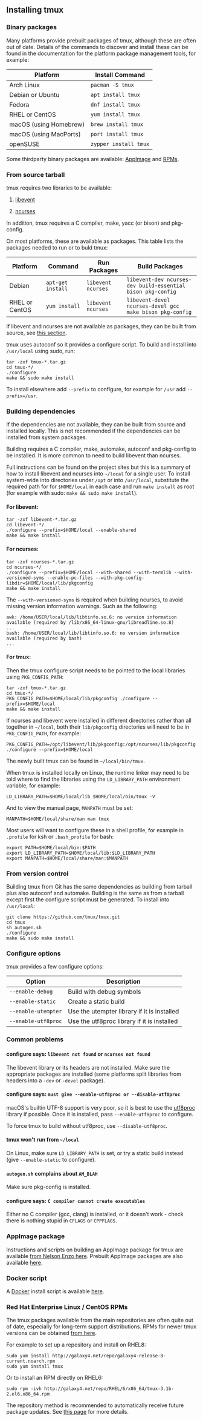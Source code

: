## Installing tmux

### Binary packages

Many platforms provide prebuilt packages of tmux, although these are often out
of date. Details of the commands to discover and install these can be found in
the documentation for the platform package management tools, for example:

Platform|Install Command
---|---
Arch Linux|`pacman -S tmux`
Debian or Ubuntu|`apt install tmux`
Fedora|`dnf install tmux`
RHEL or CentOS|`yum install tmux`
macOS (using Homebrew)|`brew install tmux`
macOS (using MacPorts)|`port install tmux`
openSUSE|`zypper install tmux`

Some thirdparty binary packages are available: [AppImage](Installing#appimage-package) and
[RPMs](Installing#red-hat-enterprise-linux--centos-rpms).

### From source tarball

tmux requires two libraries to be available:

1. [libevent](https://libevent.org/)

2. [ncurses](https://invisible-island.net/ncurses/ncurses.html)

In addition, tmux requires a C compiler, make, yacc (or bison) and pkg-config.

On most platforms, these are available as packages. This table lists the
packages needed to run or to buld tmux:

Platform|Command|Run Packages|Build Packages
---|---|---|---
Debian|`apt-get install`|`libevent ncurses`|`libevent-dev ncurses-dev build-essential bison pkg-config`
RHEL or CentOS|`yum install`|`libevent ncurses`|`libevent-devel ncurses-devel gcc make bison pkg-config`

If libevent and ncurses are not available as packages, they can be built from
source, see [this section](#building-dependencies).

tmux uses autoconf so it provides a configure script. To build and install
into `/usr/local` using sudo, run:

~~~~
tar -zxf tmux-*.tar.gz
cd tmux-*/
./configure
make && sudo make install
~~~~

To install elsewhere add `--prefix` to configure, for example for `/usr` add
`--prefix=/usr`.

### Building dependencies

If the dependencies are not available, they can be built from source and
installed locally. This is not recommended if the dependencies can be installed
from system packages.

Building requires a C compiler, make, automake, autoconf and pkg-config to be
installed. It is more common to need to build libevent than ncurses.

Full instructions can be found on the project sites but this is a summary of
how to install libevent and ncurses into `~/local` for a single user. To
install system-wide into directories under `/opt` or into `/usr/local`,
substitute the required path for for `$HOME/local` in each case and run `make
install` as root (for example with sudo: `make && sudo make install`).

#### For libevent:

~~~~
tar -zxf libevent-*.tar.gz
cd libevent-*/
./configure --prefix=$HOME/local --enable-shared
make && make install
~~~~

#### For ncurses:

~~~~
tar -zxf ncurses-*.tar.gz
cd ncurses-*/
./configure --prefix=$HOME/local --with-shared --with-termlib --with-versioned-syms --enable-pc-files --with-pkg-config-libdir=$HOME/local/lib/pkgconfig
make && make install
~~~~

The `--with-versioned-syms` is required when building ncurses, to avoid missing version information warnings.
Such as the following:
~~~~
awk: /home/USER/local/lib/libtinfo.so.6: no version information available (required by /lib/x86_64-linux-gnu/libreadline.so.8)
...
bash: /home/USER/local/lib/libtinfo.so.6: no version information available (required by bash)
...
~~~~

#### For tmux:
Then the tmux configure script needs to be pointed to the local libraries
using `PKG_CONFIG_PATH`:

~~~~
tar -zxf tmux-*.tar.gz
cd tmux-*/
PKG_CONFIG_PATH=$HOME/local/lib/pkgconfig ./configure --prefix=$HOME/local
make && make install
~~~~

If ncurses and libevent were installed in different directories rather than all
together in `~/local`, both their `lib/pkgconfig` directories will need to be
in `PKG_CONFIG_PATH`, for example:

~~~~
PKG_CONFIG_PATH=/opt/libevent/lib/pkgconfig:/opt/ncurses/lib/pkgconfig ./configure --prefix=$HOME/local
~~~~

The newly built tmux can be found in `~/local/bin/tmux`.

When tmux is installed locally on Linux, the runtime linker may need to be told
where to find the libraries using the `LD_LIBRARY_PATH` environment variable,
for example:

~~~~
LD_LIBRARY_PATH=$HOME/local/lib $HOME/local/bin/tmux -V
~~~~

And to view the manual page, `MANPATH` must be set:

~~~~
MANPATH=$HOME/local/share/man man tmux
~~~~

Most users will want to configure these in a shell profile, for example in
`.profile` for ksh or `.bash_profile` for bash:

~~~~
export PATH=$HOME/local/bin:$PATH
export LD_LIBRARY_PATH=$HOME/local/lib:$LD_LIBRARY_PATH
export MANPATH=$HOME/local/share/man:$MANPATH
~~~~

### From version control

Building tmux from Git has the same dependencies as building from tarball plus
also autoconf and automake. Building is the same as from a tarball except first
the configure script must be generated. To install into `/usr/local`:

~~~~
git clone https://github.com/tmux/tmux.git
cd tmux
sh autogen.sh
./configure
make && sudo make install
~~~~

### Configure options

tmux provides a few configure options:

Option|Description
---|---
`--enable-debug`|Build with debug symbols
`--enable-static`|Create a static build
`--enable-utempter`|Use the utempter library if it is installed
`--enable-utf8proc`|Use the utf8proc library if it is installed

### Common problems

#### configure says: `libevent not found` or `ncurses not found`

The libevent library or its headers are not installed. Make sure the
appropriate packages are installed (some platforms split libraries from headers
into a `-dev` or `-devel` package).

#### configure says: `must give --enable-utf8proc or --disable-utf8proc`

macOS's builtin UTF-8 support is very poor, so it is best to use the
[utf8proc](https://juliastrings.github.io/utf8proc/) library if possible. Once
it is installed, pass `--enable-utf8proc` to configure.

To force tmux to build without utf8proc, use `--disable-utf8proc`.

#### tmux won't run from `~/local`

On Linux, make sure `LD_LIBRARY_PATH` is set, or try a static build instead
(give `--enable-static` to configure).

#### `autogen.sh` complains about `AM_BLAH`

Make sure pkg-config is installed.

#### configure says: `C compiler cannot create executables`

Either no C compiler (gcc, clang) is installed, or it doesn't work - check
there is nothing stupid in `CFLAGS` or `CPPFLAGS`.

### AppImage package

Instructions and scripts on building an AppImage package for tmux are available
[from Nelson Enzo here](https://github.com/nelsonenzo/tmux-appimage). Prebuilt
AppImage packages are also available
[here](https://github.com/nelsonenzo/tmux-appimage/releases).

### Docker script

A [Docker](https://www.docker.com/) install script is available
[here](https://github.com/ferryman0608/Dockerfile-tmux).

### Red Hat Enterprise Linux / CentOS RPMs

The tmux packages available from the main repositories are often quite out of
date, especially for long-term support distributions. RPMs for newer tmux
versions can be obtained [from here](http://galaxy4.net/repo/).

For example to set up a repository and install on RHEL8:

~~~~
sudo yum install http://galaxy4.net/repo/galaxy4-release-8-current.noarch.rpm
sudo yum install tmux
~~~~

Or to install an RPM directly on RHEL6:

~~~~
sudo rpm -ivh http://galaxy4.net/repo/RHEL/6/x86_64/tmux-3.1b-2.el6.x86_64.rpm
~~~~

The repository method is recommended to automatically receive future package
updates. See [this page](https://anni.galaxy4.net/?page_id=39) for more
details.
